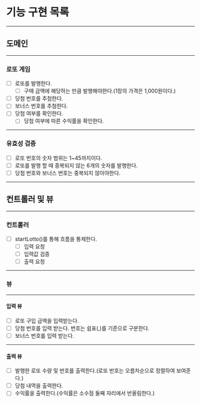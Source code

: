 # 기능 구현 목록

---

## 도메인

---

### 로또 게임

- [ ] 로또를 발행한다.
  - [ ] 구매 금액에 해당하는 만큼 발행해야한다.(1장의 가격은 1,000원이다.)
- [ ] 당첨 번호를 추첨한다.
- [ ] 보너스 번호를 추첨한다.
- [ ] 당첨 여부를 확인한다.
  - [ ] 당첨 여부에 따른 수익률을 확인한다.

---

### 유효성 검증

- [ ] 로또 번호의 숫자 범위는 1~45까지이다.
- [ ] 로또를 발행 할 때 중복되지 않는 6개의 숫자를 발행한다.
- [ ] 당첨 번호와 보너스 번호는 중복되지 않아야한다.

---

## 컨트롤러 및 뷰

---

### 컨트롤러

- [ ] startLotto()를 통해 흐름을 통제한다.
  - [ ] 입력 요청
  - [ ] 입력값 검증
  - [ ] 출력 요청

---

### 뷰

---

#### 입력 뷰

- [ ] 로또 구입 금액을 입력받는다.
- [ ] 당첨 번호를 입력 받는다. 번호는 쉽표(,)를 기준으로 구분한다.
- [ ] 보너스 번호를 입력 받는다.

---

#### 출력 뷰

- [ ] 발행한 로또 수량 및 번호를 출력한다.(로또 번호는 오름차순으로 정렬하여 보여준다.)
- [ ] 당첨 내역을 출력한다.
- [ ] 수익률을 출력한다.(수익률은 소수점 둘째 자리에서 반올림한다.)
